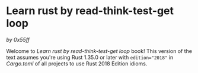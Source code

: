 # Learn rust by read-think-test-get loop

*by 0x55ff*

Welcome to *Learn rust by read-think-test-get loop* book! This version
of the text assumes you're using Rust 1.35.0 or later with 
`edition="2018"` in *Cargo.toml* of all projects to  use Rust
2018 Edition idioms. 

